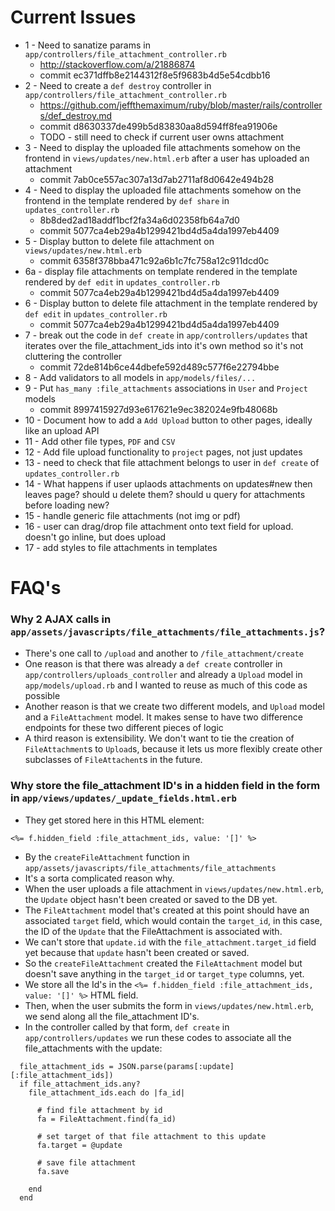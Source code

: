 # Current Issues

- 1 - Need to sanatize params in `app/controllers/file_attachment_controller.rb`
  + http://stackoverflow.com/a/21886874
  + commit ec371dffb8e2144312f8e5f9683b4d5e54cdbb16
- 2 - Need to create a `def destroy` controller in `app/controllers/file_attachment_controller.rb`
  + https://github.com/jeffthemaximum/ruby/blob/master/rails/controllers/def_destroy.md
  + commit d8630337de499b5d83830aa8d594ff8fea91906e
  + TODO - still need to check if current user owns attachment
- 3 - Need to display the uploaded file attachments somehow on the frontend in `views/updates/new.html.erb` after a user has uploaded an attachment
  + commit 7ab0ce557ac307a13d7ab2711af8d0642e494b28
- 4 - Need to display the uploaded file attachments somehow on the frontend in the template rendered by `def share` in `updates_controller.rb`
  + 8b8ded2ad18addf1bcf2fa34a6d02358fb64a7d0
  + commit 5077ca4eb29a4b1299421bd4d5a4da1997eb4409
- 5 - Display button to delete file attachment on `views/updates/new.html.erb`
  + commit 6358f378bba471c92a6b1c7fc758a12c911dcd0c
- 6a - display file attachments on template rendered in the template rendered by `def edit` in `updates_controller.rb`
  + commit 5077ca4eb29a4b1299421bd4d5a4da1997eb4409
- 6 - Display button to delete file attachment in the template rendered by `def edit` in `updates_controller.rb`
  + commit 5077ca4eb29a4b1299421bd4d5a4da1997eb4409
- 7 - break out the code in `def create` in `app/controllers/updates` that iterates over the file_attachment_ids into it's own method so it's not cluttering the controller
  + commit 72de814b6ce44dbefe592d489c577f6e22794bbe
- 8 - Add validators to all models in `app/models/files/...`
- 9 - Put `has_many :file_attachments` associations in `User` and `Project` models
  + commit 8997415927d93e617621e9ec382024e9fb48068b
- 10 - Document how to add a `Add Upload` button to other pages, ideally like an upload API
- 11 - Add other file types, `PDF` and `CSV`
- 12 - Add file upload functionality to `project` pages, not just updates
- 13 - need to check that file attachment belongs to user in `def create` of `updates_controller.rb`
- 14 - What happens if user uplaods attachments on updates#new then leaves page? should u delete them? should u query for attachments before loading new?
- 15 - handle generic file attachments (not img or pdf)
- 16 - user can drag/drop file attachment onto text field for upload. doesn't go inline, but does upload
- 17 - add styles to file attachments in templates

# FAQ's

### Why 2 AJAX calls in `app/assets/javascripts/file_attachments/file_attachments.js`?

- There's one call to `/upload` and another to `/file_attachment/create`
- One reason is that there was already a `def create` controller in `app/controllers/uploads_controller` and already a `Upload` model in `app/models/upload.rb` and I wanted to reuse as much of this code as possible
- Another reason is that we create two different models, and `Upload` model and a `FileAttachment` model. It makes sense to have two difference endpoints for these two different pieces of logic
- A third reason is extensibility. We don't want to tie the creation of `FileAttachment`s to `Upload`s, because it lets us more flexibly create other subclasses of `FileAttachent`s in the future.

### Why store the file_attachment ID's in a hidden field in the form in `app/views/updates/_update_fields.html.erb`

- They get stored here in this HTML element:
```
<%= f.hidden_field :file_attachment_ids, value: '[]' %>
```
- By the `createFileAttachment` function in `app/assets/javascripts/file_attachments/file_attachments`
- It's a sorta complicated reason why.
- When the user uploads a file attachment in `views/updates/new.html.erb`, the `Update` object hasn't been created or saved to the DB yet.
- The `FileAttachment` model that's created at this point should have an associated `target` field, which would contain the `target_id`, in this case, the ID of the `Update` that the FileAttachment is associated with.
- We can't store that `update.id` with the `file_attachment.target_id` field yet because that `update` hasn't been created or saved.
- So the `createFileAttachment` created the `FileAttachment` model but doesn't save anything in the `target_id` or `target_type` columns, yet.
- We store all the Id's in the `<%= f.hidden_field :file_attachment_ids, value: '[]' %>` HTML field.
- Then, when the user submits the form in `views/updates/new.html.erb`, we send along all the file_attachment ID's.
- In the controller called by that form, `def create` in `app/controllers/updates` we run these codes to associate all the file_attachments with the update:

```
  file_attachment_ids = JSON.parse(params[:update][:file_attachment_ids])
  if file_attachment_ids.any?
    file_attachment_ids.each do |fa_id|

      # find file attachment by id
      fa = FileAttachment.find(fa_id)

      # set target of that file attachment to this update
      fa.target = @update

      # save file attachment
      fa.save

    end
  end
```

